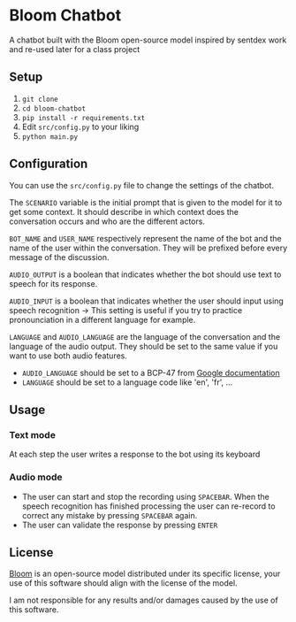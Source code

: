 # Bloom Chatbot

A chatbot built with the Bloom open-source model inspired by sentdex work and re-used later for a class project

## Setup

1. `git clone`
2. `cd bloom-chatbot`
3. `pip install -r requirements.txt`
4. Edit `src/config.py` to your liking
5. `python main.py`

## Configuration

You can use the `src/config.py` file to change the settings of the chatbot.

The `SCENARIO` variable is the initial prompt that is given to the model for it to get some context. It should describe in which context does the conversation occurs and who are the different actors.

`BOT_NAME` and `USER_NAME` respectively represent the name of the bot and the name of the user within the conversation. They will be prefixed before every message of the discussion.

`AUDIO_OUTPUT` is a boolean that indicates whether the bot should use text to speech for its response.

`AUDIO_INPUT` is a boolean that indicates whether the user should input using speech recognition -> This setting is useful if you try to practice pronounciation in a different language for example.

`LANGUAGE` and `AUDIO_LANGUAGE` are the language of the conversation and the language of the audio output. They should be set to the same value if you want to use both audio features.

- `AUDIO_LANGUAGE` should be set to a BCP-47 from [Google documentation](https://cloud.google.com/speech-to-text/docs/speech-to-text-supported-languages?hl=fr)
- `LANGUAGE` should be set to a language code like 'en', 'fr', ...

## Usage

### Text mode

At each step the user writes a response to the bot using its keyboard

### Audio mode

- The user can start and stop the recording using `SPACEBAR`. When the speech recognition has finished processing the user can re-record to correct any mistake by pressing `SPACEBAR` again.
- The user can validate the response by pressing `ENTER`

## License

[Bloom](https://huggingface.co/bigscience/bloom) is an open-source model distributed under its specific license, your use of this software should align with the license of the model.

I am not responsible for any results and/or damages caused by the use of this software.
